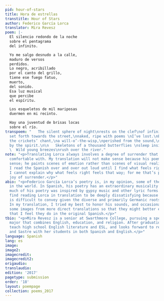 ```yaml
---
pid: hour-of-stars
title: Hora de estrellas
transtitle: Hour of Stars
author: Federico García Lorca
translator: Mira Revesz
poem: |-
  El silencio redondo de la noche
  sobre el pentagrama
  del infinito.

  Yo me salgo desnudo a la calle,
  maduro de versos
  perdidos.
  Lo negro, acribillado
  por el canto del grillo,
  tiene ese fuego fatuo,
  muerto,
  del sonido.
  Esa luz musical
  que percibe
  el espíritu.

  Los esqueletos de mil mariposas
  duermen en mi recinto.

  Hay una juventud de brisas locas
  sobre el río.
transpoem: "   The silent sphere of night\nrests on the clef\nof infinity.\n\n    I
  set forth towards the street,\nnaked, ripe with poems \nI’ve lost.\nBlackness, tossed\nwith
  the crickets’ chant,\na will-o’-the-wisp,\nperished from the sound,\na musical light,\nperceived
  by the spirit.\n\n   Skeletons of a thousand butterflies \nsleep inside my rooms.\n\n
  \  Wild young breezes\nrush over the river."
note: "<p>Translating Lorca always involves a degree of surrender that I’m not normally
  comfortable with. My translation will not make sense because his poem does not make
  sense; he paints scenes of emotion rather than scenes of visual realism. As I translate,
  I read the Spanish over and over out loud until I find what feels right in English.
  I cannot explain why what feels right feels that way; for me that’s part of the
  joy of surrender.</p>"
abio: "<p>Federico García Lorca’s poetry is, in my opinion, some of the most beautiful
  in the world. In Spanish, his poetry has an extraordinary musicality to it. Indeed,
  much of his poetry was inspired by gypsy music and other lyric forms. I normally
  find reading Lorca in translation to be deeply dissatisfying because his musicality
  is difficult to convey given the diverse and primarily Germanic roots of English.
  In my translation, I tried my best to honor his sounds, and occasionally shifted
  some images from more direct translations so that they might better evoke the emotions
  that I feel they do in the original Spanish.</p>"
tbio: "<p>Mira Revesz is a senior at Swarthmore College, pursuing a special honors
  major that combines English, education, and religion. After graduation, she will
  teach high school English literature and ESL, and looks forward to reading Lorca
  and Sastre with her students in both Spanish and English.</p>"
language: Spanish
lang: es
image:
image2:
imagecredit:
imagecredit2:
origaudio:
translaudio:
edition: '2017'
pagetype: submission
order: '18'
layout: poempage
collection: poems_2017
---
```

